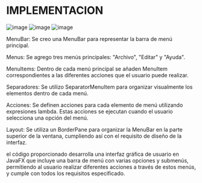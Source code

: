 # IMPLEMENTACION

![image](https://github.com/ANA-ZAMBRANO/IMPLEMENTACION/assets/169195758/7fe21840-d3b0-40b4-a678-83d304450372)
![image](https://github.com/ANA-ZAMBRANO/IMPLEMENTACION/assets/169195758/ffb5223b-e619-40ef-b441-502d781f79bd)
![image](https://github.com/ANA-ZAMBRANO/IMPLEMENTACION/assets/169195758/bfec9136-ed54-4d88-beb3-821902492b02)

MenuBar:
Se creo una MenuBar para representar la barra de menú principal.

Menus:
Se agrego tres menús principales: "Archivo", "Editar" y "Ayuda".

 MenuItems:
 Dentro de cada menú principal se añaden MenuItem correspondientes a las diferentes acciones que el usuario puede realizar.

Separadores:
Se utilizo  SeparatorMenuItem para organizar visualmente los elementos dentro de cada menú.

Acciones:
 Se definen acciones para cada elemento de menú utilizando expresiones lambda. Estas acciones se ejecutan cuando el usuario selecciona una opción del menú.
 
Layout:
 Se utiliza un BorderPane para organizar la MenuBar en la parte superior de la ventana, cumpliendo así con el requisito de diseño de la interfaz.

el código proporcionado desarrolla una interfaz gráfica de usuario en JavaFX que incluye una barra de menú con varias opciones y submenús, permitiendo al usuario realizar diferentes acciones a través de estos menús, y cumple con todos los requisitos especificado.



